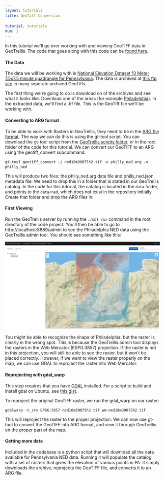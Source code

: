 ```yaml
---
layout: tutorials
title: GeoTiff Conversion

tutorial: tutorials
num: 3
---
```


In this tutorial we'll go over working with and viewing GeoTIFF data in GeoTrellis. The code that goes along with this code can be [found here](https://github.com/lossyrob/gt-ned-tutorial).

#### The Data

The data we will be working with is [National Elevation Dataset 10 Meter 7.5x7.5 minute quadrangle for Pennsylvania](http://www.pasda.psu.edu/uci/MetadataDisplay.aspx?entry=PASDA&file=ned_10meter_quads.xml&dataset=10). The data is archived at [this ftp site](ftp://www.pasda.psu.edu/pub/pasda/ned/10meter_quads/) in many seperate archived GeoTiffs. 

The first thing we're going to do is download on of the archives and see what it looks like. Download one of the areas (for example [Philadelphia](ftp://www.pasda.psu.edu/pub/pasda/ned/10meter_quads/ned10m_PHILADELPHIA_PA_39075h2.zip)). In the extracted data, we'll find a .tif file. This is the GeoTiff file we'll be working with.

#### Converting to ARG format

To be able to work with Rasters in GeoTrellis, they need to be in the [ARG file format](https://github.com/geotrellis/geotrellis/wiki/ARG-Specification). The way we can do this is using the gt-tool script. You can download the gt-tool script from the [GeoTrellis scripts folder](https://raw.github.com/geotrellis/geotrellis/master/scripts/gt-tool), or in the root folder of the code for this tutorial. We can convert our GeoTIFF to an ARG using the geotiff_convert subcommand:

    gt-tool geotiff_convert -i ned10m39075h2.tif -o philly_ned.arg -n philly_ned
    
This will produce two files: the philly_ned.arg data file and philly_ned.json metadata file. We need to drop this in a folder that is stated in our GeoTrellis catalog. In the code for this tutorial, the catalog is located in the ```data``` folder, and points to the ```data/ned```, which does not exist in the repository initially. Create that folder and drop the ARG files in. 

#### First Viewing

Run the GeoTrellis server by running the ```./sbt run``` command in the root directory of the code project. You'll then be able to go to http://localhost:8880/admin to see the Philadelphia NED data using the GeoTrellis admin tool. You should see something like this:

<img src="/images/tutorials/geotiff-preproj.png" style="width: 600px;"></img>

You might be able to recognize the shape of Philadelphia, but the raster is clearly in the wrong spot. This is because the GeoTrellis admin tool displays the rasters in the Web Mercator (ESPG:3857) projection. If the raster is not in this projection, you will still be able to see the raster, but it won't be placed correctly. However, if we want to view the raster properly on the map, we can use GDAL to reproject the raster into Web Mercator.

#### Reprojecting with gdal_warp

This step requires that you have [GDAL](http://www.gdal.org/) installed. For a script to build and install gdal on Ubuntu, see [this gist](https://gist.github.com/lossyrob/4348503).

To reproject the original GeoTIFF raster, we run the gdal_warp on our raster:

    gdalwarp -t_srs EPSG:3857 ned10m39075h2.tif wm-ned10m39075h2.tif
    
This will reproject the raster to the proper projection. We can now use gt-tool to convert the GeoTIFF into ARG format, and view it through GeoTrellis on the proper part of the map.

#### Getting more data

Included in the codebase is a python script that will download all the data available for Pennsylvania NED data. Running it will populate the catalog with a set of rasters that gives the elevation of various points in PA. It simply downloads the archive, reprojects the GeoTIFF file, and converts it to an ARG file.



